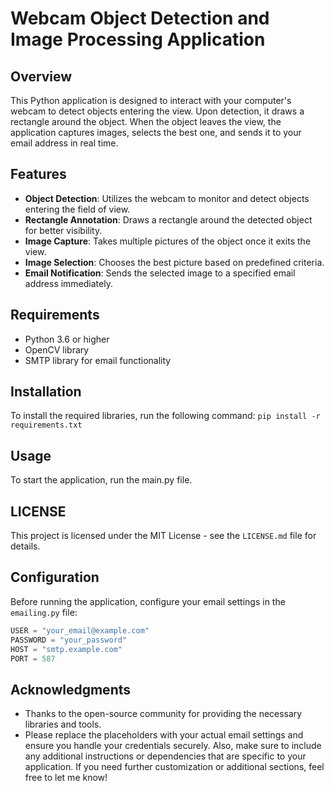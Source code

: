 # Webcam Object Detection and Image Processing Application

## Overview
This Python application is designed to interact with your computer's webcam to detect objects entering the view. Upon detection, it draws a rectangle around the object. When the object leaves the view, the application captures images, selects the best one, and sends it to your email address in real time.

## Features
- **Object Detection**: Utilizes the webcam to monitor and detect objects entering the field of view.
- **Rectangle Annotation**: Draws a rectangle around the detected object for better visibility.
- **Image Capture**: Takes multiple pictures of the object once it exits the view.
- **Image Selection**: Chooses the best picture based on predefined criteria.
- **Email Notification**: Sends the selected image to a specified email address immediately.

## Requirements
- Python 3.6 or higher
- OpenCV library
- SMTP library for email functionality

## Installation
To install the required libraries, run the following command:
`pip install -r requirements.txt`

## Usage
To start the application, run the main.py file.

## LICENSE
This project is licensed under the MIT License - see the `LICENSE.md` file for details.


## Configuration
Before running the application, configure your email settings in the `emailing.py` file:
```python
USER = "your_email@example.com"
PASSWORD = "your_password"
HOST = "smtp.example.com"
PORT = 587
```

## Acknowledgments
- Thanks to the open-source community for providing the necessary libraries and tools.
- Please replace the placeholders with your actual email settings and ensure you handle your credentials securely. Also, make sure to include any additional instructions or dependencies that are specific to your application. If you need further customization or additional sections, feel free to let me know!
